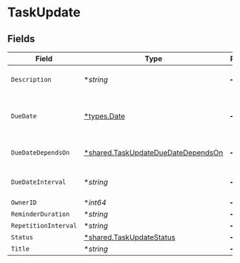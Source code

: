 # TaskUpdate


## Fields

| Field                                                                                          | Type                                                                                           | Required                                                                                       | Description                                                                                    | Example                                                                                        |
| ---------------------------------------------------------------------------------------------- | ---------------------------------------------------------------------------------------------- | ---------------------------------------------------------------------------------------------- | ---------------------------------------------------------------------------------------------- | ---------------------------------------------------------------------------------------------- |
| `Description`                                                                                  | **string*                                                                                      | :heavy_minus_sign:                                                                             | N/A                                                                                            | Lorem ipsum dolor sit amet.                                                                    |
| `DueDate`                                                                                      | [*types.Date](../../types/date.md)                                                             | :heavy_minus_sign:                                                                             | Will be overwritten if `due_date_depends_on` and `due_date_interval` are passed                | 2021-12-31                                                                                     |
| `DueDateDependsOn`                                                                             | [*shared.TaskUpdateDueDateDependsOn](../../../pkg/models/shared/taskupdateduedatedependson.md) | :heavy_minus_sign:                                                                             | Will only be accepted if you pass a `contract_id`                                              | end_date                                                                                       |
| `DueDateInterval`                                                                              | **string*                                                                                      | :heavy_minus_sign:                                                                             | Will only be accepted if you pass a `contract_id`                                              | -P10D                                                                                          |
| `OwnerID`                                                                                      | **int64*                                                                                       | :heavy_minus_sign:                                                                             | N/A                                                                                            | 1                                                                                              |
| `ReminderDuration`                                                                             | **string*                                                                                      | :heavy_minus_sign:                                                                             | N/A                                                                                            | P1M                                                                                            |
| `RepetitionInterval`                                                                           | **string*                                                                                      | :heavy_minus_sign:                                                                             | N/A                                                                                            | P1Y                                                                                            |
| `Status`                                                                                       | [*shared.TaskUpdateStatus](../../../pkg/models/shared/taskupdatestatus.md)                     | :heavy_minus_sign:                                                                             | N/A                                                                                            | accomplished                                                                                   |
| `Title`                                                                                        | **string*                                                                                      | :heavy_minus_sign:                                                                             | N/A                                                                                            | My task                                                                                        |